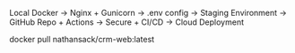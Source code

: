 Local Docker → Nginx + Gunicorn → .env config → Staging Environment → GitHub Repo + Actions → Secure + CI/CD → Cloud Deployment


docker pull nathansack/crm-web:latest


